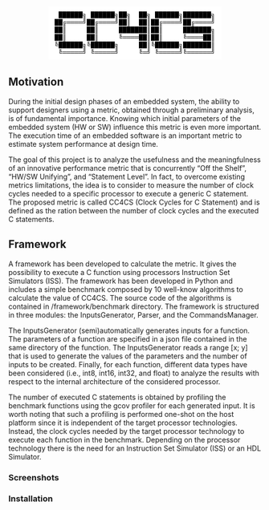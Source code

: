 <p align="center">
  <img src="/framework/img/logo.png">
</p>

## Motivation 

During the initial design phases of an embedded system, the ability to support designers using a metric, obtained through a preliminary analysis, is of fundamental importance. Knowing which initial parameters of the embedded system (HW or SW) influence this metric is even more important. The execution time of an embedded software is an important metric to estimate system performance at design time.

The  goal of this project is to  analyze the usefulness and the  meaningfulness  of  an  innovative  performance metric that is concurrently “Off the Shelf”, “HW/SW Unifying”, and  “Statement  Level”. In fact, to overcome existing metrics limitations, the idea is to consider to measure the number of clock cycles needed to a specific  processor to execute a generic C statement. The proposed metric is called CC4CS (Clock Cycles for C Statement) and is defined as the ration between the number of clock cycles and the executed C statements.

## Framework 
A framework has been developed to calculate the metric. It gives the possibility to execute a C function using processors Instruction Set Simulators (ISS). The framework has been developed in Python and includes a simple benchmark composed by 10 well-know algorithms to calculate the value of CC4CS. The source code of the algorithms is contained in /framework/benchmark directory. 
The framework is structured in three modules: the InputsGenerator, Parser, and the CommandsManager. 

The InputsGenerator (semi)automatically generates inputs for a function. The parameters of a function are specified in a json file contained in the same directory of the function. The InputsGenerator reads a range [x; y] that is used to generate the values of the parameters and the number of inputs to be created. Finally, for each function, different data types have been considered (i.e., int8, int16, int32, and float) to analyze the results with respect to the internal  architecture of the considered processor.

The number of executed C statements is obtained by profiling the benchmark functions using the gcov profiler for each generated input. It is worth noting that such a profiling is performed one-shot on the  host platform since it is independent of the target processor technologies. Instead, the clock cycles needed by the target processor technology to execute each function in the benchmark. Depending on the processor technology there is the need for an Instruction Set Simulator (ISS) or an HDL Simulator.

###  Screenshots 

###  Installation 
